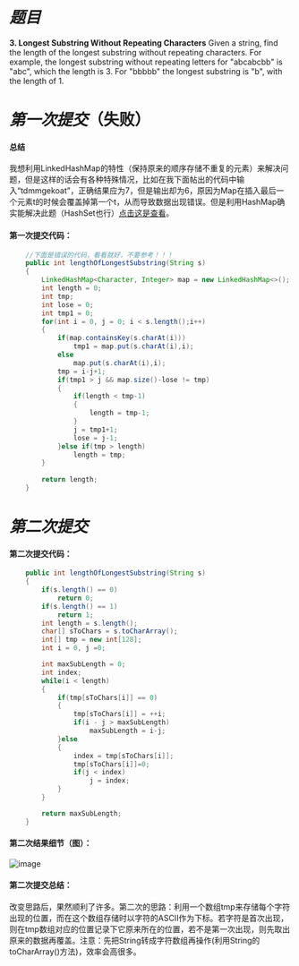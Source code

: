 # *题目*
**3. Longest Substring Without Repeating Characters**
Given a string, find the length of the longest substring without repeating characters. For example, the longest substring without repeating letters for "abcabcbb" is "abc", which the length is 3. For "bbbbb" the longest substring is "b", with the length of 1.

# *第一次提交*（失败）
#### 总结
我想利用LinkedHashMap的特性（保持原来的顺序存储不重复的元素）来解决问题，但是这样的话会有各种特殊情况，比如在我下面帖出的代码中输入“tdmmgekoat”，正确结果应为7，但是输出却为6，原因为Map在插入最后一个元素t的时候会覆盖掉第一个t，从而导致数据出现错误。但是利用HashMap确实能解决此题（HashSet也行）[点击这是查看](https://leetcode.com/discuss/88989/simple-java-solution-using-hashmap)。
#### 第一次提交代码：
```java
    //下面是错误的代码，看看就好，不要参考！！！
    public int lengthOfLongestSubstring(String s)
    {
        LinkedHashMap<Character, Integer> map = new LinkedHashMap<>();
        int length = 0;
        int tmp;
        int lose = 0;
        int tmp1 = 0;
        for(int i = 0, j = 0; i < s.length();i++)
        {
            if(map.containsKey(s.charAt(i)))
                tmp1 = map.put(s.charAt(i),i);
            else
                map.put(s.charAt(i),i);
            tmp = i-j+1;
            if(tmp1 > j && map.size()-lose != tmp)
            {
                if(length < tmp-1)
                {
                    length = tmp-1;
                }
                j = tmp1+1;
                lose = j-1;
            }else if(tmp > length)
                length = tmp;
        }
 
        return length;
    }
```

# *第二次提交*
#### 第二次提交代码：
```java
    public int lengthOfLongestSubstring(String s)
    {
        if(s.length() == 0)
            return 0;
        if(s.length() == 1)
            return 1;
        int length = s.length();
        char[] sToChars = s.toCharArray();
        int[] tmp = new int[128];
        int i = 0, j =0;

        int maxSubLength = 0;
        int index;
        while(i < length)
        {
            if(tmp[sToChars[i]] == 0)
            {
                tmp[sToChars[i]] = ++i;
                if(i - j > maxSubLength)
                    maxSubLength = i-j;
            }else
            {
                index = tmp[sToChars[i]];
                tmp[sToChars[i]]=0;
                if(j < index)
                    j = index;
            }
        }

        return maxSubLength;
    }
```
#### 第二次结果细节（图）：
![image](https://github.com/jnuyanfa/YanFa-LeetCode-with-JAVA/blob/master/leetcode003_MaxSubString/img/1.png)
#### 第二次提交总结：
改变思路后，果然顺利了许多。第二次的思路：利用一个数组tmp来存储每个字符出现的位置，而在这个数组存储时以字符的ASCII作为下标。若字符是首次出现，则在tmp数组对应的位置记录下它原来所在的位置，若不是第一次出现，则先取出原来的数据再覆盖。注意：先把String转成字符数组再操作(利用String的toCharArray()方法)，效率会高很多。
